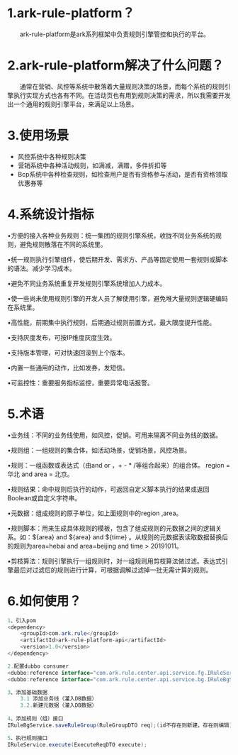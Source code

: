 # 1.ark-rule-platform？
&emsp;&emsp;ark-rule-platform是ark系列框架中负责规则引擎管控和执行的平台。
# 2.ark-rule-platform解决了什么问题？
&emsp;&emsp;通常在营销、风控等系统中散落着大量规则决策的场景，而每个系统的规则引擎执行实现方式也各有不同。在活动页也有用到规则决策的需求，所以我需要开发出一个通用的规则引擎平台，来满足以上场景。
# 3.使用场景
- 风控系统中各种规则决策
- 营销系统中各种活动规则，如满减，满赠，多件折扣等
- Bcp系统中各种检查规则，如检查用户是否有资格参与活动，是否有资格领取优惠券等
# 4.系统设计指标
•方便的接入各种业务规则：统一集团的规则引擎系统，收拢不同业务系统的规则，避免规则散落在不同的系统里。

•统一规则执行引擎组件，使后期开发、需求方、产品等固定使用一套规则或脚本的语法。减少学习成本。

•避免不同业务系统重复开发规则引擎系统增加人力成本。

•使一些尚未使用规则引擎的开发人员了解使用引擎，避免堆大量规则逻辑硬编码在系统里。

•高性能，前期集中执行规则，后期通过规则前置方式，最大限度提升性能。

•支持灰度发布，可按IP维度灰度生效。

•支持版本管理，可对快速回滚到上个版本。

•内置一些通用的动作，比如发券，发短信。

•可监控性：重要服务指标监控，重要异常电话报警。

# 5.术语


•业务线：不同的业务线使用，如风控，促销。可用来隔离不同业务线的数据。

•规则组：一组规则的集合体，如活动场景，促销场景，风控场景。

•规则：一组函数或表达式（由and or ，+ - * /等组合起来）的组合体。 region = 华北 and area = 北京。

•规则结果：命中规则后执行的动作，可返回自定义脚本执行的结果或返回Boolean或自定义字符串。

•元数据：组成规则的原子单位，如上面规则中的region ,area。

•规则脚本：用来生成具体规则的模板，包含了组成规则的元数据之间的逻辑关系。如：${area} and ${area} and ${time} 。从规则的元数据表读取数据替换后的规则为area=hebai and area=beijing and time > 20191011。

•剪枝算法：规则引擎执行一组规则时，对一组规则用剪枝算法做过滤。表达式引擎最后对过滤后的规则进行计算，可根据调解过滤掉一批无需计算的规则。

# 6.如何使用？
```java
1、引入pom
<dependency>
    <groupId>com.ark.rule</groupId>
    <artifactId>ark-rule-platform-api</artifactId>
    <version>1.0</version>
</dependency>

2.配置dubbo consumer
<dubbo:reference interface="com.ark.rule.center.api.service.fg.IRuleService" ref="ruleService" version="1.0" />
<dubbo:reference interface="com.ark.rule.center.api.service.bg.IRuleBgService" ref="ruleBgService" version="1.0" />

3、添加基础数据
    3.1 添加业务线（灌入DB数据）
    3.2.新建元数据（灌入DB数据）
    
4、添加规则（组）接口
IRuleBgService.saveRuleGroup(RuleGroupDTO req);(id不存在则新建，存在则编辑)

5、执行规则接口
IRuleService.execute(ExecuteReqDTO execute);
```